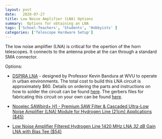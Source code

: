 ```yaml
---
layout: post
date:   2020-07-27
title: Low Noise Amplifier (LNA) Options 
summary:  Options for obtaining an LNA
tags: ['School-Teachers', 'Students', 'Hobbyists' ]
categories: ['Telescope Hardware Setup'] 
---
```



The low noise amplifier (LNA) is critical for the opertion of the horn telescopes. It connects to the antenna probe at the can through a standard SMA connector.

Options:

+ [DSPIRA LNA](http://wvurail.org/dspira-lessons/DetailedLNAInstructions) - designed by Professor Kevin Bandura at WVU to operate in urban environments. The total cost to build this LNA circuit is approximately $60. Details on ordering the parts and instructions on how to solder the circuit can be found [here](http://wvurail.org/dspira-lessons/DetailedLNAInstructions). The gerbers files for fabricating this circuit on your own can be found [here](https://github.com/WVURAIL/os_radio_astro_hw).

+ [Nooelec SAWbird+ H1 - Premium SAW Filter & Cascaded Ultra-Low Noise Amplifier (LNA) Module for Hydrogen Line (21cm) Applications ($45)](https://www.nooelec.com/store/sdr/sdr-addons/sawbird-h1.html)

+ [Low Noise Amplifier Filtered Hydrogen Line 1420 MHz LNA *32 dB* Gain LNA with Bias Tee ($54)](https://gpio.com/products/hydrogen-line-lna-with-bias-tee)
